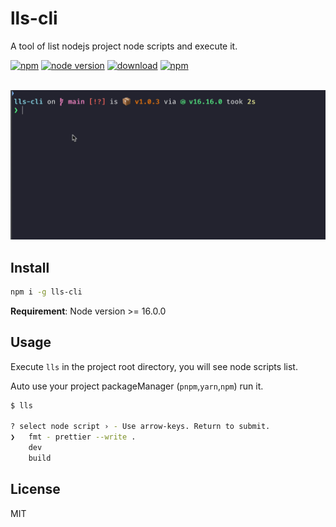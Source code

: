 # lls-cli

A tool of list nodejs project node scripts and execute it.

[![npm](https://flat.badgen.net/npm/v/lls-cli)](https://www.npmjs.com/package/lls-cli)
[![node version](https://flat.badgen.net/npm/node/lls-cli)](https://github.com/kingzez/lls-cli)
[![download](https://flat.badgen.net/npm/dt/lls-cli)](https://github.com/kingzez/lls-cli)
[![npm](https://flat.badgen.net/npm/license/lls-cli)](https://github.com/kingzez/lls-cli)

<p align="center">
	<br>
	<img src="lls-cli.gif" >
	<br>
</p>

## Install

```bash
npm i -g lls-cli
```

**Requirement**: Node version >= 16.0.0

## Usage

Execute `lls` in the project root directory, you will see node scripts list.

Auto use your project packageManager (`pnpm`,`yarn`,`npm`) run it.

```bash
$ lls

? select node script › - Use arrow-keys. Return to submit.
❯   fmt - prettier --write .
    dev
    build
```

## License

MIT
